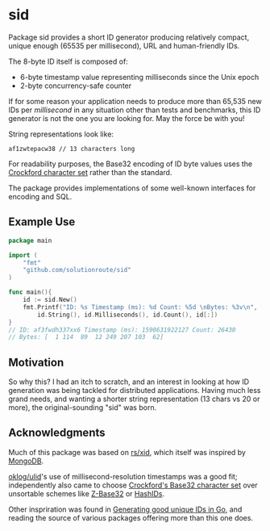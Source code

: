 # sid

Package sid provides a short ID generator producing relatively compact, unique
enough (65535 per millisecond), URL and human-friendly IDs.

The 8-byte ID itself is composed of:

- 6-byte timestamp value representing milliseconds since the Unix epoch
- 2-byte concurrency-safe counter

If for some reason your application needs to produce more than 65,535 new IDs
per _millisecond_ in any situation other than tests and benchmarks, this ID generator
is not the one you are looking for. May the force be with you!

String representations look like:

    af1zwtepacw38 // 13 characters long

For readability purposes, the Base32 encoding of ID byte values uses the
[Crockford character set](https://www.crockford.com/base32.html) rather than
the standard.

The package provides implementations of some well-known interfaces for encoding and SQL.

## Example Use

```go
package main

import (
    "fmt"
    "github.com/solutionroute/sid"
)

func main(){
    id := sid.New()
    fmt.Printf("ID: %s Timestamp (ms): %d Count: %5d \nBytes: %3v\n",
        id.String(), id.Milliseconds(), id.Count(), id[:])
}
// ID: af3fwdh337xx6 Timestamp (ms): 1590631922127 Count: 26430 
// Bytes: [  1 114  89  12 249 207 103  62]
```

## Motivation

So why this? I had an itch to scratch, and an interest in looking at how ID
generation was being tackled for distributed applications. Having much less grand
needs, and wanting a shorter string representation (13 chars vs 20 or more), the
original-sounding "sid" was born. 

## Acknowledgments

Much of this package was based on [rs/xid](https://github.com/rs/xid), which
itself was inspired by
[MongoDB](https://docs.mongodb.com/manual/reference/method/ObjectId/).

[oklog/ulid](https://github.com/oklog/ulid)'s use of millisecond-resolution
timestamps was a good fit; independently also came to choose [Crockford's
Base32 character set](https://en.wikipedia.org/wiki/Base32#Crockford's_Base32)
over unsortable schemes like [Z-Base32](https://en.wikipedia.org/wiki/Base32#z-base-32) or
[HashIDs](https://github.com/speps/go-hashids).

Other inspriration was found in [Generating good unique IDs in
Go](https://blog.kowalczyk.info/article/JyRZ/generating-good-unique-ids-in-go.html),
and reading the source of various packages offering more than this one does.
